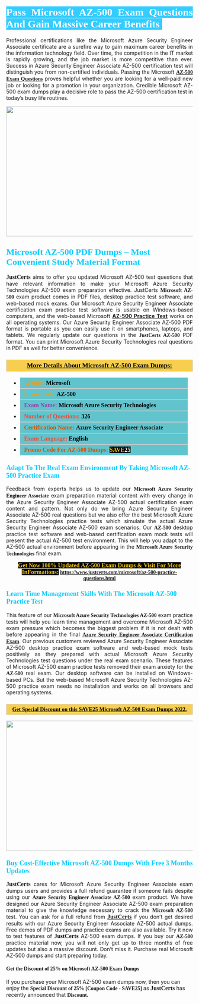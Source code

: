 <h1 style="text-align: justify;"><span style="color:#ffffff;"><span style="font-family:Georgia,serif;"><strong><span style="background-color:#33ccff;">Pass Microsoft AZ-500 Exam Questions And Gain Massive Career Benefits </span></strong></span></span></h1>

<p style="text-align: justify;">Professional certifications like the Microsoft Azure Security Engineer Associate certificate are a surefire way to gain maximum career benefits in the information technology field. Over time, the competition in the IT market is rapidly growing, and the job market is more competitive than ever. Success in Azure Security Engineer Associate AZ-500 certification test will distinguish you from non-certified individuals. Passing the Microsoft <span style="font-family:Georgia,serif;"><a href="https://www.justcerts.com/microsoft/az-500-practice-questions.html"><strong>AZ-500 Exam Questions</strong></a></span> proves helpful whether you are looking for a well-paid new job or looking for a promotion in your organization. Credible Microsoft AZ-500 exam dumps play a decisive role to pass the AZ-500 certification test in today’s busy life routines.</p>

<p style="text-align: center;"><a href="https://www.justcerts.com/microsoft/az-500-practice-questions.html"><img alt="" src="https://i.imgur.com/sRlK3Fm.jpg" style="width: 730px; height: 350px;" /></a></p>

<h2 style="margin-right:0in; margin-left:0in"><span style="color:#00ccff;"><span style="font-family:Georgia,serif;"><strong><span style="font-size:18pt">Microsoft AZ-500 PDF Dumps – Most Convenient Study Material Format</span></strong></span></span></h2>

<p style="text-align: justify;"><span style="font-size:16px;"><span style="font-family:Georgia,serif;"><strong>JustCerts</strong></span></span> aims to offer you updated Microsoft AZ-500 test questions that have relevant information to make your Microsoft Azure Security Technologies AZ-500 exam preparation effective. JustCerts <span style="font-family:Georgia,serif;"><strong>Microsoft AZ-500</strong></span> exam product comes in PDF files, desktop practice test software, and web-based mock exams. Our Microsoft Azure Security Engineer Associate certification exam practice test software is usable on Windows-based computers, and the web-based Microsoft <a href="https://www.justcerts.com/microsoft/az-500-practice-questions.html"><strong>AZ-500 Practice Test</strong></a> works on all operating systems. Our Azure Security Engineer Associate AZ-500 PDF format is portable as you can easily use it on smartphones, laptops, and tablets. We regularly update our questions in the <span style="font-family:Georgia,serif;"><strong>JustCerts AZ-500 </strong></span> PDF format. You can print Microsoft Azure Security Technologies real questions in PDF as well for better convenience.</p>

<h3 style="background: #f7ce50; border: 1px solid rgb(204, 204, 204); padding: 5px 10px; text-align: center;"><span style="font-family:Georgia,serif;"><u><u><span style="color:#000000;"><span style="font-size:11pt"><span style="line-height:normal"><b><span style="font-size:13.0pt"><span cambria="">More Details About Microsoft AZ-500 Exam Dumps:</span></span></b></span></span></span></u></u></span></h3>

<ul>
	<li style="margin:0cm 10pt">
	<div style="background:#61c4cd; border: 1px solid rgb(204, 204, 204); padding: 5px 10px; text-align: justify;"><span style="font-family:Georgia,serif;"><span style="font-size:11pt"><span style="line-height:normal"><b><span style="font-size:12.0pt"><span new="" roman="" times=""><span style="color:#f39c12;">Vendor:</span> <span style="color:#000000;">Microsoft</span></span></span></b></span></span></span></div>
	</li>
	<li style="margin:0cm 10pt">
	<div style="background: #61c4cd; border: 1px solid rgb(204, 204, 204); padding: 5px 10px; text-align: justify;"><span style="font-family:Georgia,serif;"><span style="font-size:11pt"><span style="line-height:normal"><b><span style="font-size:12.0pt"><span new="" roman="" times=""><span style="color:#f39c12;">Exam Code:</span> <span style="color:#000000;">AZ-500</span></span></span></b></span></span></span></div>
	</li>
	<li style="margin:0cm 10pt">
	<div style="background: #61c4cd; border: 1px solid rgb(204, 204, 204); padding: 5px 10px; text-align: justify;"><span style="font-family:Georgia,serif;"><span style="font-size:11pt"><span style="line-height:normal"><b><span style="font-size:12.0pt"><span new="" roman="" times=""><span style="color:#8e44ad;">Exam Name:</span> <span style="color:#000000;">Microsoft Azure Security Technologies</span></span></span></b></span></span></span></div>
	</li>
	<li style="margin:0cm 10pt">
	<div style="background: #61c4cd; border: 1px solid rgb(204, 204, 204); padding: 5px 10px;"><span style="font-family:Georgia,serif;"><span style="font-size:11pt"><span style="line-height:normal"><b><span style="font-size:12.0pt"><span new="" roman="" times=""><span style="color:#e74c3c;">Number of Questions:</span><span style="color:#000000;"><span style="color:#f1c40f;"> </span>326</span></span></span></b></span></span></span></div>
	</li>
	<li style="margin:0cm 10pt">
	<div style="background: #61c4cd; border: 1px solid rgb(204, 204, 204); padding: 5px 10px; text-align: justify;"><span style="font-family:Georgia,serif;"><span style="font-size:11pt"><span style="line-height:normal"><b><span style="font-size:12.0pt"><span new="" roman="" times=""><span style="color:#d35400;">Certification Name:</span> Azure Security Engineer Associate</span></span></b></span></span></span></div>
	</li>
	<li style="margin:0cm 10pt">
	<div style="background: #61c4cd; border: 1px solid rgb(204, 204, 204); padding: 5px 10px; text-align: justify;"><span style="font-family:Georgia,serif;"><span style="font-size:11pt"><span style="line-height:normal"><b><span style="font-size:12.0pt"><span new="" roman="" times=""><span style="color:#e74c3c;">Exam Language:</span> <span style="color:#000000;">English</span></span></span></b></span></span></span></div>
	</li>
	<li style="margin:0cm 10pt">
	<div style="background: #61c4cd; border: 1px solid rgb(204, 204, 204); padding: 5px 10px;"><span style="font-family:Georgia,serif;"><span style="font-size:11pt"><span style="line-height:normal"><b><span style="font-size:12.0pt"><span new="" roman="" times=""><span style="color:#d35400;">Promo Code For AZ-500 Dumps:</span><span style="color:#f1c40f;"> <span style="background-color:#000000;">SAVE</span></span><span style="color:#ffffff;"><span style="background-color:#000000;">25</span></span></span></span></b></span></span></span></div>
	</li>
</ul>

<h3 style="margin-right:0in; margin-left:0in"><span style="color:#00ccff;"><span style="font-family:Georgia,serif;"><strong><span style="font-size:13.5pt">Adapt To The Real Exam Environment By Taking Microsoft AZ-500 Practice Exam</span></strong></span></span></h3>

<p style="text-align: justify;">Feedback from experts helps us to update our <span style="font-family:Georgia,serif;"><strong>Microsoft Azure Security Engineer Associate</strong></span> exam preparation material content with every change in the Azure Security Engineer Associate AZ-500 actual certification exam content and pattern. Not only do we bring Azure Security Engineer Associate AZ-500 real questions but we also offer the best Microsoft Azure Security Technologies practice tests which simulate the actual Azure Security Engineer Associate AZ-500 exam scenarios. Our <span style="font-family:Georgia,serif;"><strong> AZ-500</strong></span> desktop practice test software and web-based certification exam mock tests will present the actual AZ-500 test environment. This will help you adapt to the AZ-500 actual environment before appearing in the <span style="font-family:Georgia,serif;"><strong>Microsoft Azure Security Technologies</strong></span> final exam.</p>

<p style="text-align: center;"><span style="font-family:Georgia,serif;"><strong><span style="font-size:16px;"><span style="color:#f1c40f;"><span style="background-color:#000000;">Get Now 100% Updated AZ-500 Exam Dumps & Visit For More InFormations:</span></span></span> <a href="https://www.justcerts.com/microsoft/az-500-practice-questions.html">https://www.justcerts.com/microsoft/az-500-practice-questions.html</a></strong></span></p>

<h3 style="margin-right:0in; margin-left:0in"><span style="color:#00ccff;"><span style="font-family:Georgia,serif;"><strong><span style="font-size:13.5pt">Learn Time Management Skills With The Microsoft AZ-500 Practice Test</span></strong></span></span></h3>

<p style="text-align: justify;">This feature of our <span style="font-family:Georgia,serif;"><strong>Microsoft Azure Security Technologies AZ-500</strong></span> exam practice tests will help you learn time management and overcome Microsoft AZ-500 exam pressure which becomes the biggest problem if it is not dealt with before appearing in the final <span style="font-family:Georgia,serif;"><a href="https://www.justcerts.com/microsoft/azure-security-engineer-associate-certification-exams.html"><strong>Azure Security Engineer Associate Certification Exam</strong></a></span>. Our previous customers reviewed Azure Security Engineer Associate AZ-500 desktop practice exam software and web-based mock tests positively as they prepared with actual Microsoft Azure Security Technologies test questions under the real exam scenario. These features of Microsoft AZ-500 exam practice tests removed their exam anxiety for the <span style="font-family:Georgia,serif;"><strong>AZ-500 </strong></span> real exam. Our desktop software can be installed on Windows-based PCs. But the web-based Microsoft Azure Security Technologies AZ-500 practice exam needs no installation and works on all browsers and operating systems.</p>

<h3 style="background: rgb(247, 206, 80); border: 1px solid rgb(204, 204, 204); padding: 5px 10px; text-align: center;"><span style="font-family:Georgia,serif;"><u><span style="color:#000000;"><span style="font-size:11pt;"><span style="line-height:normal;"><b><span cambria="">Get Special Discount on this SAVE25 Microsoft AZ-500 Exam Dumps 2022.</span></b></span></span></span></u></span></h3>

<p style="text-align: center;"><a href="https://www.justcerts.com/microsoft/az-500-practice-questions.html"><img alt="" src="https://i.imgur.com/c4rEU3j.jpg" style="width: 700px; height: 350px;" /></a></p>

<h3 style="margin-right:0in; margin-left:0in"><span style="color:#00ccff;"><span style="font-family:Georgia,serif;"><strong><span style="font-size:13.5pt">Buy Cost-Effective Microsoft AZ-500 Dumps With Free 3 Months Updates</span></strong></span></span></h3>

<p style="text-align: justify;"><span style="font-size:16px;"><span style="font-family:Georgia,serif;"><strong>JustCerts</strong></span></span> cares for Microsoft Azure Security Engineer Associate exam dumps users and provides a full refund guarantee if someone fails despite using our <span style="font-family:Georgia,serif;"><strong>Azure Security Engineer Associate AZ-500</strong></span> exam product. We have designed our Azure Security Engineer Associate AZ-500 exam preparation material to give the knowledge necessary to crack the <span style="font-family:Georgia,serif;"><strong>Microsoft AZ-500</strong></span> test. You can ask for a full refund from <a href="https://www.justcerts.com/"><span style="font-size:16px;"><span style="font-family:Georgia,serif;"><strong>JustCerts</strong></span></span></a> if you don’t get desired results with our Azure Security Engineer Associate AZ-500 actual dumps. Free demos of PDF dumps and practice exams are also available. Try it now to test features of <span style="font-size:16px;"><span style="font-family:Georgia,serif;"><strong>JustCerts</strong></span></span> AZ-500 exam dumps. If you buy our <span style="font-family:Georgia,serif;"><strong> AZ-500</strong></span> practice material now, you will not only get up to three months of free updates but also a massive discount. Don’t miss it. Purchase real Microsoft AZ-500 dumps and start preparing today.</p>

<h4><span style="font-family:Georgia,serif;"><strong>Get the Discount of 25% on Microsoft AZ-500 Exam Dumps</strong></span></h4>

<p>If you purchase your Microsoft AZ-500 exam dumps now, then you can enjoy the <span style="font-size:14px;"><span style="font-family:Georgia,serif;"><strong>Special Discount of 25% [Coupon Code - SAVE25]</strong></span></span> as <span style="font-size:16px;"><span style="font-family:Georgia,serif;"><strong>JustCerts</strong></span></span> has recently announced that <span style="font-size:14px;"><span style="font-family:Georgia,serif;"><strong>Discount.</strong></span></span></p>
